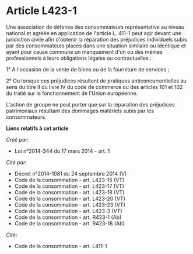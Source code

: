 # Article L423-1

Une association de défense des consommateurs représentative au niveau national et agréée en application de l'article L. 411-1
peut agir devant une juridiction civile afin d'obtenir la réparation des préjudices individuels subis par des consommateurs
placés dans une situation similaire ou identique et ayant pour cause commune un manquement d'un ou des mêmes professionnels à
leurs obligations légales ou contractuelles : 

1° A l'occasion de la vente de biens ou de la fourniture de services ; 

2° Ou lorsque ces préjudices résultent de pratiques anticoncurrentielles au sens du titre II du livre IV du code de commerce
ou des articles 101 et 102 du traité sur le fonctionnement de l'Union européenne. 

L'action de groupe ne peut porter que sur la réparation des préjudices patrimoniaux résultant des dommages matériels subis
par les consommateurs.

**Liens relatifs à cet article**

_Créé par_:

  - Loi n°2014-344 du 17 mars 2014 - art. 1

_Cité par_:

  - Décret n°2014-1081 du 24 septembre 2014 (V)
  - Code de la consommation - art. L423-15 (VT)
  - Code de la consommation - art. L423-17 (VT)
  - Code de la consommation - art. L423-18 (VT)
  - Code de la consommation - art. L423-20 (VT)
  - Code de la consommation - art. L423-23 (VT)
  - Code de la consommation - art. L423-3 (VT)
  - Code de la consommation - art. R423-1 (Ab)
  - Code de la consommation - art. R423-18 (Ab)

_Cite_:

  - Code de la consommation - art. L411-1
